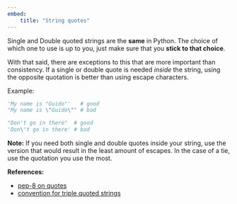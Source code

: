 ```yaml
---
embed:
    title: "String quotes"
---
```

Single and Double quoted strings are the **same** in Python. The choice of which one to use is up to you, just make sure that you **stick to that choice**.

With that said, there are exceptions to this that are more important than consistency. If a single or double quote is needed *inside* the string, using the opposite quotation is better than using escape characters.

Example:
```py
'My name is "Guido"'   # good
"My name is \"Guido\"" # bad

"Don't go in there"  # good
'Don\'t go in there' # bad
```
**Note:**
If you need both single and double quotes inside your string, use the version that would result in the least amount of escapes. In the case of a tie, use the quotation you use the most.

**References:**  
- [pep-8 on quotes](https://peps.python.org/pep-0008/#string-quotes)  
- [convention for triple quoted strings](https://peps.python.org/pep-0257/)
